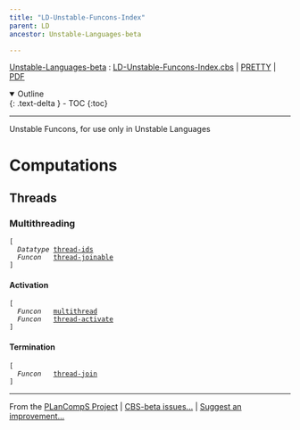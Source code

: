 ```yaml
---
title: "LD-Unstable-Funcons-Index"
parent: LD
ancestor: Unstable-Languages-beta

---
```


[Unstable-Languages-beta] : [LD-Unstable-Funcons-Index.cbs] \| [PRETTY] \| [PDF]

<details open markdown="block">
  <summary>
    Outline
  </summary>
  {: .text-delta }
- TOC
{:toc}
</details>

----

Unstable Funcons, for use only in Unstable Languages


# Computations

## Threads

### Multithreading
<div class="highlighter-rouge"><pre class="highlight"><code>[
  <i class="keyword">Datatype</i> <span class="name"><a href="../../../../../Unstable-Funcons-beta/Computations/Threads/Multithreading/index.html#Name_thread-ids">thread-ids</a></span>
  <i class="keyword">Funcon</i>   <span class="name"><a href="../../../../../Unstable-Funcons-beta/Computations/Threads/Multithreading/index.html#Name_thread-joinable">thread-joinable</a></span>
]</code></pre></div>


#### Activation
<div class="highlighter-rouge"><pre class="highlight"><code>[
  <i class="keyword">Funcon</i>   <span class="name"><a href="../../../../../Unstable-Funcons-beta/Computations/Threads/Multithreading/index.html#Name_multithread">multithread</a></span>
  <i class="keyword">Funcon</i>   <span class="name"><a href="../../../../../Unstable-Funcons-beta/Computations/Threads/Multithreading/index.html#Name_thread-activate">thread-activate</a></span>
]</code></pre></div>


#### Termination
<div class="highlighter-rouge"><pre class="highlight"><code>[
  <i class="keyword">Funcon</i>   <span class="name"><a href="../../../../../Unstable-Funcons-beta/Computations/Threads/Multithreading/index.html#Name_thread-join">thread-join</a></span>
]</code></pre></div>




[Funcons-beta]: /CBS-beta/docs/Funcons-beta
  "FUNCONS-BETA"
[Unstable-Funcons-beta]: /CBS-beta/docs/Unstable-Funcons-beta
  "UNSTABLE-FUNCONS-BETA"
[Languages-beta]: /CBS-beta/docs/Languages-beta
  "LANGUAGES-BETA"
[Unstable-Languages-beta]: /CBS-beta/docs/Unstable-Languages-beta
  "UNSTABLE-LANGUAGES-BETA"
[CBS-beta]: /CBS-beta
  "CBS-BETA"
[LD-Unstable-Funcons-Index.cbs]: https://github.com/plancomps/CBS-beta/blob/master/Unstable-Languages-beta/LangDev-2019/LD-cbs/LD/LD-Unstable-Funcons-Index/LD-Unstable-Funcons-Index.cbs
  "CBS SOURCE FILE ON GITHUB"
[PLAIN]: /CBS-beta/docs/Unstable-Languages-beta/LangDev-2019/LD-cbs/LD/LD-Unstable-Funcons-Index
  "CBS SOURCE WEB PAGE"
[PRETTY]: /CBS-beta/math/Unstable-Languages-beta/LangDev-2019/LD-cbs/LD/LD-Unstable-Funcons-Index
  "CBS-KATEX WEB PAGE"
[PDF]: https://github.com/plancomps/CBS-beta/blob/master/Unstable-Languages-beta/LangDev-2019/LD-cbs/LD/LD-Unstable-Funcons-Index/LD-Unstable-Funcons-Index.pdf
  "CBS-LATEX PDF FILE"
[PLanCompS Project]: https://plancomps.github.io
  "PROGRAMMING LANGUAGE COMPONENTS AND SPECIFICATIONS PROJECT HOME PAGE"

____

From the [PLanCompS Project] | [CBS-beta issues...] | [Suggest an improvement...]

[CBS-beta issues...]: https://github.com/plancomps/CBS-beta/issues
   "CBS-BETA ISSUE REPORTS ON GITHUB"
 [Suggest an improvement...]: mailto:plancomps@gmail.com?Subject=CBS-beta%20-%20comment&Body=Re%3A%20CBS-beta%20specification%20at%20LD/LD-Unstable-Funcons-Index/LD-Unstable-Funcons-Index.cbs%0A%0AComment/Query/Issue/Suggestion%3A%0A%0A%0ASignature%3A%0A
   "GENERATE AN EMAIL TEMPLATE"
